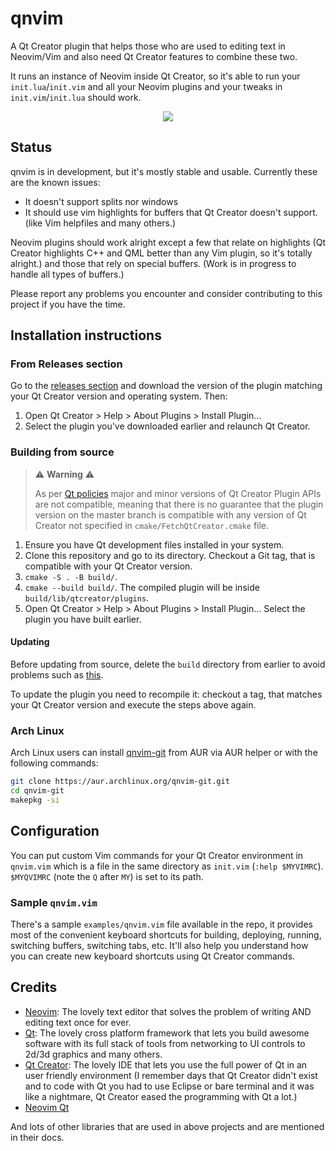 <!--SPDX-FileCopyrightText: none-->
<!--SPDX-License-Identifier: CC0-1.0-->

# qnvim

A Qt Creator plugin that helps those who are used to editing text in Neovim/Vim
and also need Qt Creator features to combine these two.

It runs an instance of Neovim inside Qt Creator, so it's able to run your
`init.lua`/`init.vim` and all your Neovim plugins and your tweaks in
`init.vim`/`init.lua` should work.

<p align="center">
  <a href="https://www.youtube.com/watch?v=twwnnduujzw">
    <img src="https://user-images.githubusercontent.com/1270688/51085365-02e51900-174d-11e9-92f7-c6daa5ec33de.gif"/>
  </a>
</p>

## Status

qnvim is in development, but it's mostly stable and usable. Currently these are
the known issues:

- It doesn't support splits nor windows
- It should use vim highlights for buffers that Qt Creator doesn't support.
  (like Vim helpfiles and many others.)

Neovim plugins should work alright except a few that relate on highlights (Qt
Creator highlights C++ and QML better than any Vim plugin, so it's totally
alright.) and those that rely on special buffers. (Work is in progress to
handle all types of buffers.)

Please report any problems you encounter and consider contributing to this
project if you have the time.

## Installation instructions

### From Releases section

Go to the [releases section](https://github.com/sassanh/qnvim/releases)
and download the version of the plugin matching your Qt Creator version
and operating system. Then:

1. Open Qt Creator > Help > About Plugins > Install Plugin...
2. Select the plugin you've downloaded earlier and relaunch Qt Creator.

### Building from source

> ⚠️ **Warning** ⚠️ 
>
> As per [Qt policies](https://doc.qt.io/qtcreator-extending/coding-style.html#binary-and-source-compatibility)
> major and minor versions of Qt Creator Plugin APIs are not compatible,
> meaning that there is no guarantee that the plugin version on the master
> branch is compatible with any version of Qt Creator not specified in
> `cmake/FetchQtCreator.cmake` file.

1. Ensure you have Qt development files installed in your system.
2. Clone this repository and go to its directory. Checkout a Git tag, that is
   compatible with your Qt Creator version.
3. `cmake -S . -B build/`.
4. `cmake --build build/`. The compiled plugin will be inside
   `build/lib/qtcreator/plugins`.
5. Open Qt Creator > Help > About Plugins > Install Plugin... Select the plugin
   you have built earlier.

#### Updating

Before updating from source, delete the `build` directory from earlier to
avoid problems such as
[this](https://github.com/sassanh/qnvim/issues/8#issuecomment-485456543).

To update the plugin you need to recompile it: checkout a tag, that matches
your Qt Creator version and execute the steps above again.

### Arch Linux

Arch Linux users can install
[qnvim-git](https://aur.archlinux.org/packages/qnvim-git) from AUR via AUR
helper or with the following commands:

```bash
git clone https://aur.archlinux.org/qnvim-git.git
cd qnvim-git
makepkg -si
```

## Configuration

You can put custom Vim commands for your Qt Creator environment in `qnvim.vim`
which is a file in the same directory as `init.vim` (`:help $MYVIMRC`).
`$MYQVIMRC` (note the `Q` after `MY`) is set to its path.

### Sample `qnvim.vim`

There's a sample `examples/qnvim.vim` file available in the repo, it provides
most of the convenient keyboard shortcuts for building, deploying, running,
switching buffers, switching tabs, etc. It'll also help you understand how you
can create new keyboard shortcuts using Qt Creator commands.

## Credits

- [Neovim](https://neovim.io): The lovely text editor that solves the problem
  of writing AND editing text once for ever.
- [Qt](https://www.qt.io): The lovely cross platform framework that lets you
  build awesome software with its full stack of tools from networking to UI
  controls to 2d/3d graphics and many others.
- [Qt Creator](https://www.qt.io/product): The lovely IDE that lets you use the
  full power of Qt in an user friendly environment (I remember days that Qt
  Creator didn't exist and to code with Qt you had to use Eclipse or bare
  terminal and it was like a nightmare, Qt Creator eased the programming with
  Qt a lot.)
- [Neovim Qt](https://github.com/equalsraf/neovim-qt)

And lots of other libraries that are used in above projects and are mentioned
in their docs.

